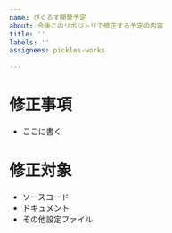 ```yaml
---
name: ぴくるす開発予定
about: 今後このリポジトリで修正する予定の内容
title: ''
labels: ''
assignees: pickles-works

---
```


# 修正事項
- ここに書く

# 修正対象
- ソースコード
- ドキュメント
- その他設定ファイル
